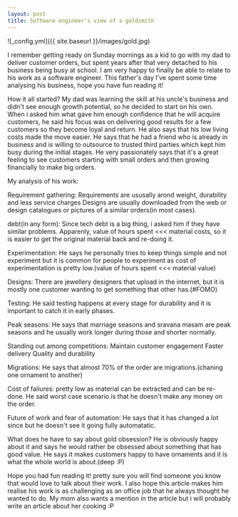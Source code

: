 ```yaml
---
layout: post
title: Software engineer's view of a goldsmith
---
```



![_config.yml]({{ site.baseurl }}/images/gold.jpg)


I remember getting ready on Sunday mornings as a kid to go with my dad to 
deliver customer orders, but spent years after that very detached to his business
being busy at school. I am very happy to finally be able to relate to his work as
a software engineer. This father's day I've spent some time analysing his business, 
hope you have fun reading it!

How it all started? 
My dad was learning the skill at his uncle's business and didn't see enough growth
potential, so he decided to start on his own. 
When i asked him what gave him enough confidence that he will acquire customers, he 
said his focus was on delivering good results for a few customers so they become loyal and return. 
He also says that his low living costs made the move easier.
He says that he had a friend who is already in business and is willing to outsource to trusted
third parties which kept him busy during the initial stages.
He very passionately says that it's a great feeling to see customers starting with small orders and 
then growing financially to make big orders. 

My analysis of his work:

Requirement gathering:
Requirements are ususally arond weight, durability and less service charges
Designs are usually downloaded from the web or design catalogues or pictures 
of a similar orders(in most cases).

debt(in any form):
Since tech debt is a big thing, i asked him if they have similar problems. 
Apparenly, value of hours spent <<< material costs, so it is easier to get the original 
material back and re-doing it. 

Experimentation:
He says he personally tries to keep things simple and not experiment but it is common 
for people to experiment as cost of experimentation is pretty low.(value of hours spent <<< material value)

Designs:
There are jewellery designers that upload in the internet, but it is mostly one customer wanting 
to get something that other has.(#FOMO)

Testing:
He said testing happens at every stage for durability and it is important to catch it in early 
phases.

Peak seasons:
He says that marriage seasons and sravana masam are peak seasons and he usually work 
longer during those and shorter normally.

Standing out among competitions:
Maintain customer engagement
Faster delivery
Quality and durability

Migrations:
He says that almost 70% of the order are migrations.(chaning one ornament to another)

Cost of failures:
pretty low as material can be extracted and can be re-done. 
He said worst case scenario is that he doesn't make any money on the order.

Future of work and fear of automation:
He says that it has changed a lot since but he doesn't see it going fully automatatic.

What does he have to say about gold obsession?
He is obviously happy about it and says he would rather be obsessed about something that 
has good value. 
He says it makes customers happy to have ornaments and it is what the whole world is about.(deep :P)

Hope you had fun reading it! pretty sure you will find someone you know that would love
to talk about their work. I also hope this article makes him realise his work is as challenging 
as an office job that he always thought he wanted to do.
My mom also wants a mention in the article but i will probably write an article about her cooking :P

